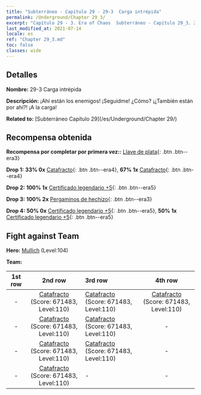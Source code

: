 ```yaml
---
title: "Subterráneo - Capítulo 29 - 29-3  Carga intrépida"
permalink: /Underground/Chapter 29_3/
excerpt: "Capítulo 29 - 3. Era of Chaos  Subterráneo - Capítulo 29_3. 29-3  Carga intrépida"
last_modified_at: 2021-07-14
locale: es
ref: "Chapter 29_3.md"
toc: false
classes: wide
---
```


## Detalles

 **Nombre:** 29-3  Carga intrépida

 **Descripción:**       ¡Ahí están los enemigos! ¡Seguidme! ¿Cómo? ¡¿También están por ahí?! ¡A la carga!

 **Related to:** [Subterráneo Capítulo 29](/es/Underground/Chapter 29/)

## Recompensa obtenida

 **Recompensa por completar por primera vez::** [Llave de plata](/ItemsES/con_693/){: .btn .btn--era3}

 **Drop 1:** **33% 0x** [Catafracto](/ItemsES/unt_195/){: .btn .btn--era4}, **67% 1x** [Catafracto](/ItemsES/unt_195/){: .btn .btn--era4}

 **Drop 2:** **100% 1x** [Certificado legendario +5](/ItemsES/mat_102/){: .btn .btn--era5}

 **Drop 3:** **100% 2x** [Pergaminos de hechizo](/ItemsES/con_694/){: .btn .btn--era3}

 **Drop 4:** **50% 0x** [Certificado legendario +5](/ItemsES/mat_102/){: .btn .btn--era5}, **50% 1x** [Certificado legendario +5](/ItemsES/mat_102/){: .btn .btn--era5}


## Fight against Team
 **Hero:** [Mullich](/es/heroes/Mullich/) (Level:104)

 **Team:**


  | 1st row | 2nd row | 3rd row | 4th row |
  |:----:|:----:|:----|:----:|
  | - | [Catafracto](/es/units/Cavalier/) (Score: 671483, Level:110)  | [Catafracto](/es/units/Cavalier/) (Score: 671483, Level:110)  | [Catafracto](/es/units/Cavalier/) (Score: 671483, Level:110)  |
  | - | [Catafracto](/es/units/Cavalier/) (Score: 671483, Level:110)  | [Catafracto](/es/units/Cavalier/) (Score: 671483, Level:110)  | - |
  | - | [Catafracto](/es/units/Cavalier/) (Score: 671483, Level:110)  | [Catafracto](/es/units/Cavalier/) (Score: 671483, Level:110)  | - |
  | - | [Catafracto](/es/units/Cavalier/) (Score: 671483, Level:110)  | - | - |


